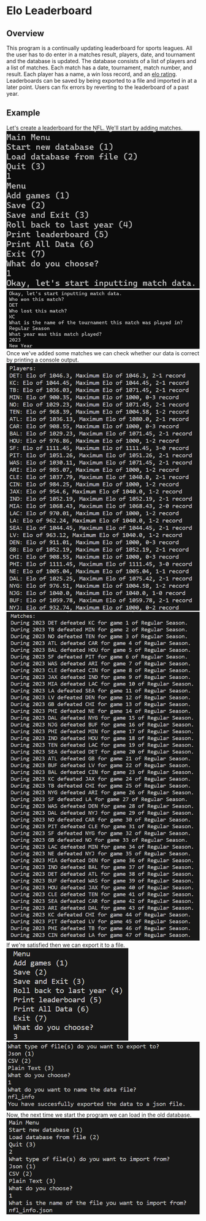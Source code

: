 # Elo Leaderboard
## Overview
This program is a continually updating leaderboard for sports leagues. All the user has to do enter in a matches result, players, date, and tournament and the database is updated. The database consists of a list of players and a list of matches. Each match has a date, tournament, match number, and result. Each player has a name, a win loss record, and an [elo rating](https://en.wikipedia.org/wiki/Elo_rating_system). Leaderboards can be saved by being exported to a file and imported in at a later point. Users can fix errors by reverting to the leaderboard of a past year. 

## Example

Let's create a leaderboard for the NFL. We'll start by adding matches. 
![](images/demo_1.png)
![](images/demo_2.png)
Once we've added some matches we can check whether our data is correct by printing a console output.
![](images/demo_3.png)
![](images/demo_4.png)
If we're satisfied then we can export it to a file. 
![](images/demo_5.png)
![](images/demo_6.png)
Now, the next time we start the program we can load in the old database. 
![](images/demo_7.png)